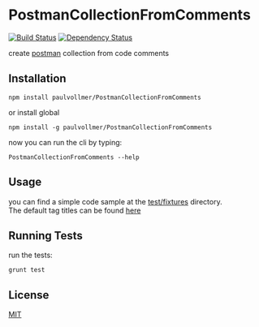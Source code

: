 # PostmanCollectionFromComments

[![Build Status](https://travis-ci.org/paulvollmer/PostmanCollectionFromComments.svg)](https://travis-ci.org/paulvollmer/PostmanCollectionFromComments)
[![Dependency Status](https://gemnasium.com/paulvollmer/PostmanCollectionFromComments.svg)](https://gemnasium.com/paulvollmer/PostmanCollectionFromComments)

create [postman](http://www.getpostman.com) collection from code comments


## Installation

    npm install paulvollmer/PostmanCollectionFromComments

or install global

    npm install -g paulvollmer/PostmanCollectionFromComments

now you can run the cli by typing:

    PostmanCollectionFromComments --help


## Usage

you can find a simple code sample at the [test/fixtures](test/fixtures/simple.js) directory.  
The default tag titles can be found [here](lib/defaultTagTitles.js)


## Running Tests

run the tests:

    grunt test


## License

[MIT](LICENSE)
